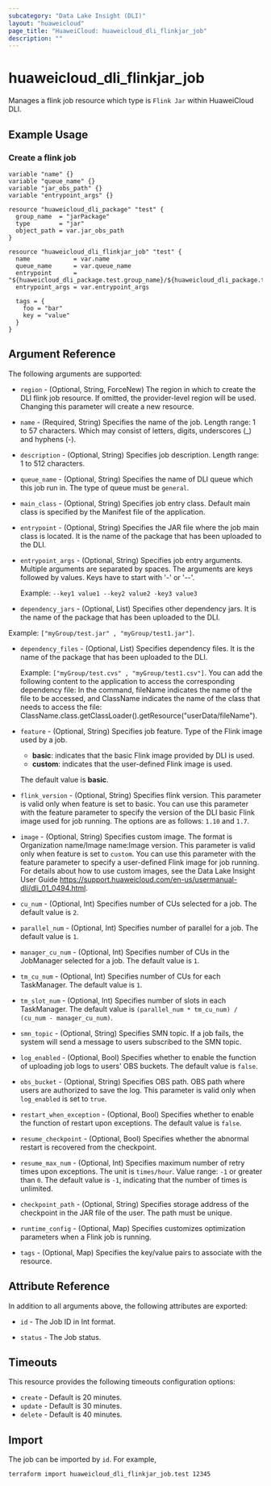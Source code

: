 ```yaml
---
subcategory: "Data Lake Insight (DLI)"
layout: "huaweicloud"
page_title: "HuaweiCloud: huaweicloud_dli_flinkjar_job"
description: ""
---
```


# huaweicloud_dli_flinkjar_job

Manages a flink job resource which type is `Flink Jar` within HuaweiCloud DLI.

## Example Usage

### Create a flink job

```hcl
variable "name" {}
variable "queue_name" {}
variable "jar_obs_path" {}
variable "entrypoint_args" {}

resource "huaweicloud_dli_package" "test" {
  group_name  = "jarPackage"
  type        = "jar"
  object_path = var.jar_obs_path
}

resource "huaweicloud_dli_flinkjar_job" "test" {
  name            = var.name
  queue_name      = var.queue_name
  entrypoint      = "${huaweicloud_dli_package.test.group_name}/${huaweicloud_dli_package.test.object_name}"
  entrypoint_args = var.entrypoint_args

  tags = {
    foo = "bar"
    key = "value"
  }
}

```

## Argument Reference

The following arguments are supported:

* `region` - (Optional, String, ForceNew) The region in which to create the DLI flink job resource. If omitted, the
  provider-level region will be used. Changing this parameter will create a new resource.

* `name` - (Required, String) Specifies the name of the job. Length range: 1 to 57 characters.
 Which may consist of letters, digits, underscores (_) and hyphens (-).

* `description` - (Optional, String) Specifies job description. Length range: 1 to 512 characters.

* `queue_name` - (Optional, String) Specifies the name of DLI queue which this job run in. The type of queue
 must be `general`.

* `main_class` - (Optional, String) Specifies job entry class. Default main class is specified by the Manifest file
 of the application.

* `entrypoint` - (Optional, String) Specifies the JAR file where the job main class is located. It is the name of the
 package that has been uploaded to the DLI.

* `entrypoint_args` - (Optional, String) Specifies job entry arguments. Multiple arguments are separated by spaces.
  The arguments are keys followed by values. Keys have to start with '-' or '--'.

  Example: `--key1 value1 --key2 value2 -key3 value3`

* `dependency_jars` - (Optional, List) Specifies other dependency jars. It is the name of the package that
 has been uploaded to the DLI.

 Example: `["myGroup/test.jar" , "myGroup/test1.jar"]`.

* `dependency_files` - (Optional, List) Specifies dependency files. It is the name of the package that has been
 uploaded to the DLI.
  
  Example: `["myGroup/test.cvs" , "myGroup/test1.csv"]`.
  You can add the following content to the application to access the corresponding dependency file: In the command,
  fileName indicates the name of the file to be accessed, and ClassName indicates the name of the class that needs to
  access the file: ClassName.class.getClassLoader().getResource("userData/fileName").

* `feature` - (Optional, String) Specifies job feature. Type of the Flink image used by a job.
  + **basic**: indicates that the basic Flink image provided by DLI is used.
  + **custom**: indicates that the user-defined Flink image is used.

  The default value is **basic**.
  
* `flink_version` - (Optional, String) Specifies flink version. This parameter is valid only when feature is set
 to basic. You can use this parameter with the feature parameter to specify the version of the DLI basic Flink image
 used for job running. The options are as follows: `1.10` and `1.7`.

* `image` - (Optional, String) Specifies custom image. The format is Organization name/Image name:Image version.
  This parameter is valid only when feature is set to `custom`. You can use this parameter with the feature parameter
  to specify a user-defined Flink image for job running. For details about how to use custom images, see the
  Data Lake Insight User Guide <https://support.huaweicloud.com/en-us/usermanual-dli/dli_01_0494.html>.
  
* `cu_num` - (Optional, Int) Specifies number of CUs selected for a job. The default value is `2`.

* `parallel_num` - (Optional, Int) Specifies number of parallel for a job. The default value is `1`.

* `manager_cu_num` - (Optional, Int) Specifies number of CUs in the JobManager selected for a job.
 The default value is `1`.
  
* `tm_cu_num` - (Optional, Int) Specifies number of CUs for each TaskManager. The default value is `1`.
  
* `tm_slot_num` - (Optional, Int) Specifies number of slots in each TaskManager.
 The default value is `(parallel_num * tm_cu_num) / (cu_num - manager_cu_num)`.

* `smn_topic` - (Optional, String) Specifies SMN topic. If a job fails, the system will send a message to users
  subscribed to the SMN topic.

* `log_enabled` - (Optional, Bool) Specifies whether to enable the function of uploading job logs to users' OBS buckets.
 The default value is `false`.

* `obs_bucket` - (Optional, String) Specifies OBS path. OBS path where users are authorized to save the log.
  This parameter is valid only when `log_enabled` is set to `true`.

* `restart_when_exception` - (Optional, Bool) Specifies whether to enable the function of restart upon exceptions.
 The default value is `false`.
  
* `resume_checkpoint` - (Optional, Bool) Specifies whether the abnormal restart is recovered from the checkpoint.
  
* `resume_max_num` - (Optional, Int) Specifies maximum number of retry times upon exceptions. The unit is
 `times/hour`. Value range: `-1` or greater than `0`. The default value is `-1`, indicating that the number of times is
 unlimited.

* `checkpoint_path` - (Optional, String) Specifies storage address of the checkpoint in the JAR file of the user.
 The path must be unique.

* `runtime_config` - (Optional, Map) Specifies customizes optimization parameters when a Flink job is running.

* `tags` - (Optional, Map) Specifies the key/value pairs to associate with the resource.

## Attribute Reference

In addition to all arguments above, the following attributes are exported:

* `id` - The Job ID in Int format.

* `status` - The Job status.

## Timeouts

This resource provides the following timeouts configuration options:

* `create` - Default is 20 minutes.
* `update` - Default is 30 minutes.
* `delete` - Default is 40 minutes.

## Import

The job can be imported by `id`. For example,

```
terraform import huaweicloud_dli_flinkjar_job.test 12345
```
